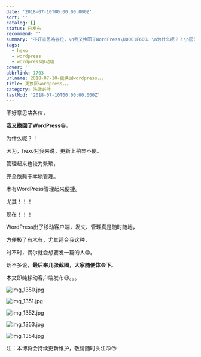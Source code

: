 ```yaml
---
date: '2018-07-10T00:00:00.000Z'
sort: ''
catalog: []
status: 已发布
recommend: ''
summary: "不好意思咯各位，\n我又换回了WordPress\U0001F600。\n为什么呢？！\n因为，hexo对我来说，更新上稍显不便。\n管理起来也较为繁琐，"
tags:
  - hexo
  - wordpress
  - wordpress移动端
cover: ''
abbrlink: 1703
urlname: 2018-07-10-更换回wordpress。。。
title: 更换回wordpress。。。
category: 洗漱必吐
lastMod: '2018-07-10T00:00:00.000Z'
---
```


不好意思咯各位，


**我又换回了WordPress**😀。


为什么呢？！


因为，hexo对我来说，更新上稍显不便。


管理起来也较为繁琐，


完全依赖于本地管理。


木有WordPress管理起来便捷。


尤其！！！


现在！！！


WordPress出了移动客户端，发文、管理真是随时随地，


方便极了有木有，尤其适合我这种，


时不时，偶尔就会想要发一篇的人😁。


话不多说，**最后来几张截图，大家随便体会下**。


本文即纯移动客户端发布😉。。。


![img_1350.jpg](http://image.bmqy.net/wp-content/uploads/2018/07/img_1350.jpg)


![img_1351.jpg](http://image.bmqy.net/wp-content/uploads/2018/07/img_1351.jpg)


![img_1352.jpg](http://image.bmqy.net/wp-content/uploads/2018/07/img_1352.jpg)


![img_1353.jpg](http://image.bmqy.net/wp-content/uploads/2018/07/img_1353.jpg)


![img_1354.jpg](http://image.bmqy.net/wp-content/uploads/2018/07/img_1354.jpg)


注：本博将会持续更新维护，敬请随时关注😘😘

